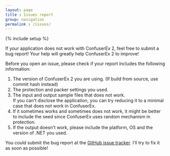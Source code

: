 ```yaml
---
layout: page
title : Issues report
group: navigation
permalink : /issues/
---
```

{% include setup %}

If your application does not work with ConfuserEx 2, feel free to submit a bug 
report! Your help will greatly help ConfuserEx 2 to improve!

Before you open an issue, please check if your report includes the following 
information:

1. The version of ConfuserEx 2 you are using. (If build from source, use commit 
   hash instead)
2. The protection and packer settings you used.
3. The input and output sample files that does not work.  
   If you can't disclose the application, you can try reducing it to a minimal 
   case that does not work in ConfuserEx.
4. If it sometimes works and sometimes does not work, it might be better to 
   include the seed since ConfuserEx uses random mechanism in protection.
5. If the output doesn't work, please include the platform, OS and the version 
   of .NET you used.

You could submit the bug report at the 
[GitHub issue tracker](https://github.com/mkaring/ConfuserEx/issues). I'll try 
to fix it as soon as possible!